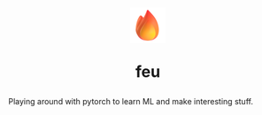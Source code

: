 <h1 align="center">
  <img 
    width="64" 
    src="https://raw.githubusercontent.com/microsoft/fluentui-emoji/dfb5c3b7b10e20878a3fee6e3b05660e4d3bd9d5/assets/Fire/3D/fire_3d.png"/>
    <p>feu</p>
</h1>

Playing around with pytorch to learn ML and make interesting stuff.
